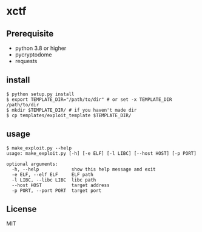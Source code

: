 # xctf

## Prerequisite

* python 3.8 or higher
* pycryptodome
* requests

## install

```
$ python setup.py install
$ export TEMPLATE_DIR="/path/to/dir" # or set -x TEMPLATE_DIR /path/to/dir
$ mkdir $TEMPLATE_DIR/ # if you haven't made dir
$ cp templates/exploit_template $TEMPLATE_DIR/
```

## usage

```
$ make_exploit.py --help
usage: make_exploit.py [-h] [-e ELF] [-l LIBC] [--host HOST] [-p PORT]

optional arguments:
  -h, --help            show this help message and exit
  -e ELF, --elf ELF     ELF path
  -l LIBC, --libc LIBC  libc path
  --host HOST           target address
  -p PORT, --port PORT  target port
```

## License

MIT